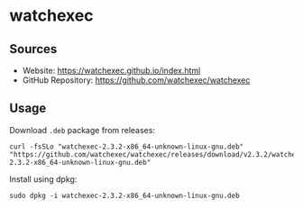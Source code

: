 # watchexec

## Sources

- Website: https://watchexec.github.io/index.html
- GitHub Repository: https://github.com/watchexec/watchexec

## Usage

Download `.deb` package from releases:
```shell
curl -fsSLo "watchexec-2.3.2-x86_64-unknown-linux-gnu.deb" "https://github.com/watchexec/watchexec/releases/download/v2.3.2/watchexec-2.3.2-x86_64-unknown-linux-gnu.deb"
```

Install using dpkg:
```shell
sudo dpkg -i watchexec-2.3.2-x86_64-unknown-linux-gnu.deb
```
